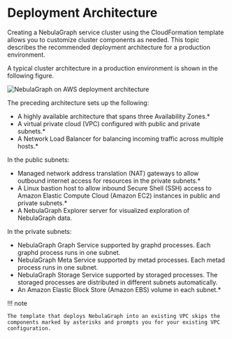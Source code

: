 # Deployment Architecture

Creating a NebulaGraph service cluster using the CloudFormation template allows you to customize cluster components as needed. This topic describes the recommended deployment architecture for a production environment.

A typical cluster architecture in a production environment is shown in the following figure.

![NebulaGraph on AWS deployment architecture](https://docs-cdn.nebula-graph.com.cn/figures/aws-architecture_2022.08.12.png)

The preceding architecture sets up the following:

- A highly available architecture that spans three Availability Zones.*
- A virtual private cloud (VPC) configured with public and private subnets.*
- A Network Load Balancer for balancing incoming traffic across multiple hosts.*

In the public subnets:

- Managed network address translation (NAT) gateways to allow outbound internet access for resources in the private subnets.*
- A Linux bastion host to allow inbound Secure Shell (SSH) access to Amazon Elastic Compute Cloud (Amazon EC2) instances in public and private subnets.*
- A NebulaGraph Explorer server for visualized exploration of NebulaGraph data.

In the private subnets:

- NebulaGraph Graph Service supported by graphd processes. Each graphd process runs in one subnet.
- NebulaGraph Meta Service supported by metad processes. Each metad process runs in one subnet.
- NebulaGraph Storage Service supported by storaged processes. The storaged processes are distributed in different subnets automatically.
- An Amazon Elastic Block Store (Amazon EBS) volume in each subnet.*

!!! note

    The template that deploys NebulaGraph into an existing VPC skips the components marked by asterisks and prompts you for your existing VPC configuration.
